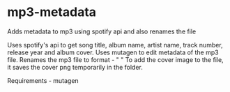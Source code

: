 # mp3-metadata
Adds metadata to mp3 using spotify api and also renames the file

Uses spotify's api to get song title, album name, artist name, track number, release year and album cover.
Uses mutagen to edit metadata of the mp3 file.
Renames the mp3 file to format - "<track number> <track title>"
To add the cover image to the file, it saves the cover png temporarily in the folder.

Requirements - mutagen
